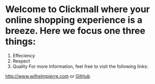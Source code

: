 # Welcome to **Clickmall** where your online shopping experience is a breeze. Here we focus one three things:

1. Effeciency
2. Respect
3. Quality
 For more information, feel free to visit the following links:

  http://www.wilhelmpierre.com or 
 [GitHub](http://github.com/WilhelmPierre)